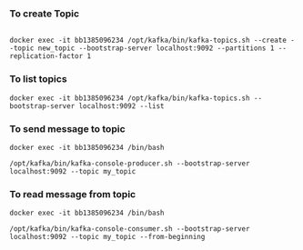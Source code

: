 ### To create Topic

```

docker exec -it bb1385096234 /opt/kafka/bin/kafka-topics.sh --create --topic new_topic --bootstrap-server localhost:9092 --partitions 1 --replication-factor 1
```

### To list topics

```
docker exec -it bb1385096234 /opt/kafka/bin/kafka-topics.sh --bootstrap-server localhost:9092 --list
```

### To send message to topic

```
docker exec -it bb1385096234 /bin/bash
```

```
/opt/kafka/bin/kafka-console-producer.sh --bootstrap-server localhost:9092 --topic my_topic
```

### To read message from topic

```
docker exec -it bb1385096234 /bin/bash
```

```
/opt/kafka/bin/kafka-console-consumer.sh --bootstrap-server localhost:9092 --topic my_topic --from-beginning
```
